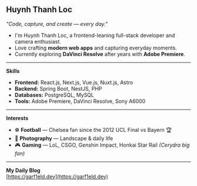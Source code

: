 Huynh Thanh Loc
---

*"Code, capture, and create — every day."*

- I'm Huynh Thanh Loc, a frontend-leaning full-stack developer and camera enthusiast.  
- Love crafting **modern web apps** and capturing everyday moments.  
- Currently exploring **DaVinci Resolve** after years with **Adobe Premiere**.

---

**Skills**

- **Frontend:** React.js, Next.js, Vue.js, Nuxt.js, Astro  
- **Backend:** Spring Boot, NestJS, PHP  
- **Databases:** PostgreSQL, MySQL  
- **Tools:** Adobe Premiere, DaVinci Resolve, Sony A6000

---

**Interests**

- ⚽ **Football** — Chelsea fan since the 2012 UCL Final vs Bayern 🏆  
- 📸 **Photography** — Landscape & daily life  
- 🎮 **Gaming** — LoL, CSGO, Genshin Impact, Honkai Star Rail *(Cerydra big fan)*

---

**My Daily Blog**  
[https://garf1eld.dev](https://garf1eld.dev)
